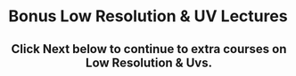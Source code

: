 # Bonus Low Resolution & UV Lectures

<h2 style="text-align: center;">Click Next below to continue to extra courses on Low Resolution &amp; Uvs.</h2>